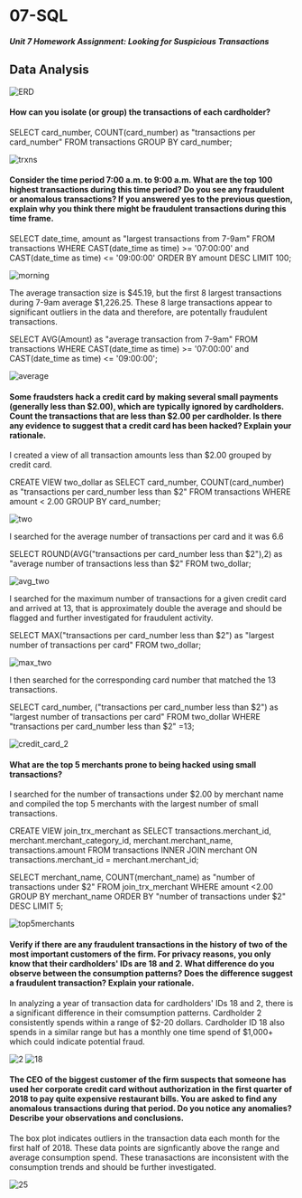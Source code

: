 # 07-SQL

##### Unit 7 Homework Assignment: Looking for Suspicious Transactions 

## Data Analysis

![ERD](Images/ERD.png)

#### How can you isolate (or group) the transactions of each cardholder?

SELECT card_number, COUNT(card_number) as "transactions per card_number"
FROM transactions
GROUP BY card_number; 

![trxns](Images/trxnspercard.png)

#### Consider the time period 7:00 a.m. to 9:00 a.m. What are the top 100 highest transactions during this time period? Do you see any fraudulent or anomalous transactions? If you answered yes to the previous question, explain why you think there might be fraudulent transactions during this time frame.

SELECT date_time, amount as "largest transactions from 7-9am"
FROM transactions
WHERE CAST(date_time as time) >= '07:00:00' 
   and CAST(date_time as time) <= '09:00:00'
ORDER BY amount DESC
LIMIT 100;

![morning](Images/seven_nine.png)

The average transaction size is $45.19, but the first 8 largest transactions during 7-9am average $1,226.25. These 8 large transactions appear to significant outliers in the data and therefore, are potentally fraudulent transactions. 

SELECT AVG(Amount) as "average transaction from 7-9am"
FROM transactions
WHERE CAST(date_time as time) >= '07:00:00' 
   and CAST(date_time as time) <= '09:00:00';
   
![average](Images/seven_nine_avg.png)

#### Some fraudsters hack a credit card by making several small payments (generally less than $2.00), which are typically ignored by cardholders. Count the transactions that are less than $2.00 per cardholder. Is there any evidence to suggest that a credit card has been hacked? Explain your rationale.

I created a view of all transaction amounts less than $2.00 grouped by credit card.

CREATE VIEW two_dollar as 
SELECT card_number, COUNT(card_number) as "transactions per card_number less than $2" 
FROM transactions
WHERE amount < 2.00
GROUP BY card_number; 

![two](Images/less_than_2.png)

I searched for the average number of transactions per card and it was 6.6

SELECT ROUND(AVG("transactions per card_number less than $2"),2) as "average number of transactions less than $2"
FROM two_dollar;

![avg_two](Images/average_less_than_2.png)

I searched for the maximum number of transactions for a given credit card and arrived at 13, that is approximately double the average and should be flagged and further investigated for fraudulent activity.  

SELECT MAX("transactions per card_number less than $2") as "largest number of transactions per card"
FROM two_dollar;

![max_two](Images/max_less_than_2.png)

I then searched for the corresponding card number that matched the 13 transactions.  

SELECT card_number, ("transactions per card_number less than $2") as "largest number of transactions per card"
FROM two_dollar
WHERE "transactions per card_number less than $2" =13;

![credit_card_2](Images/max_credit_card_less_than_2.png)

#### What are the top 5 merchants prone to being hacked using small transactions?

I searched for the number of transactions under $2.00 by merchant name and compiled the top 5 merchants with the largest number of small transactions. 

CREATE VIEW join_trx_merchant as
SELECT transactions.merchant_id, merchant.merchant_category_id, merchant.merchant_name, transactions.amount
FROM transactions
INNER JOIN merchant ON transactions.merchant_id = merchant.merchant_id;

SELECT merchant_name, COUNT(merchant_name) as "number of transactions under $2" 
FROM join_trx_merchant
WHERE amount <2.00
GROUP BY merchant_name
ORDER BY "number of transactions under $2" DESC
LIMIT 5;

![top5merchants](Images/top5merchants.png)

#### Verify if there are any fraudulent transactions in the history of two of the most important customers of the firm. For privacy reasons, you only know that their cardholders' IDs are 18 and 2. What difference do you observe between the consumption patterns? Does the difference suggest a fraudulent transaction? Explain your rationale.

In analyzing a year of transaction data for cardholders' IDs 18 and 2, there is a significant difference in their comsumption patterns. Cardholder 2 consistently spends within a range of $2-20 dollars. Cardholder ID 18 also spends in a similar range but has a monthly one time spend of $1,000+ which could indicate potential fraud. 

![2](Images/card_holder_2.png)
![18](Images/card_holder_18.png)

#### The CEO of the biggest customer of the firm suspects that someone has used her corporate credit card without authorization in the first quarter of 2018 to pay quite expensive restaurant bills. You are asked to find any anomalous transactions during that period. Do you notice any anomalies? Describe your observations and conclusions.

The box plot indicates outliers in the transaction data each month for the first half of 2018. These data points are signficantly above the range and average consumption spend. These tranasactions are inconsistent with the consumption trends and should be further investigated. 

![25](Images/card_holder_25.png)
